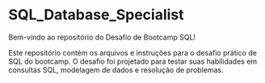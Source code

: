 # SQL_Database_Specialist
Bem-vindo ao repositório do Desafio de Bootcamp SQL!

Este repositório contém os arquivos e instruções para o desafio prático de SQL do bootcamp. O desafio foi projetado para testar suas habilidades em consultas SQL, modelagem de dados e resolução de problemas.


